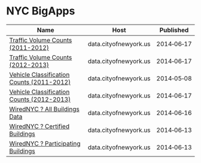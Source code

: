# NYC BigApps

Name | Host | Published
---- | ---- | ---------
[Traffic Volume Counts (2011-2012)](../datasets/wng2-85mv.md) | data.cityofnewyork.us | 2014&#x2011;06&#x2011;17
[Traffic Volume Counts (2012-2013)](../datasets/p424-amsu.md) | data.cityofnewyork.us | 2014&#x2011;06&#x2011;17
[Vehicle Classification Counts (2011-2012)](../datasets/t9nw-j73k.md) | data.cityofnewyork.us | 2014&#x2011;05&#x2011;08
[Vehicle Classification Counts (2012-2013)](../datasets/ae5u-upr6.md) | data.cityofnewyork.us | 2014&#x2011;06&#x2011;17
[WiredNYC ? All Buildings Data](../datasets/a6nj-cfbz.md) | data.cityofnewyork.us | 2014&#x2011;06&#x2011;16
[WiredNYC ? Certified Buildings](../datasets/37it-gmcp.md) | data.cityofnewyork.us | 2014&#x2011;06&#x2011;13
[WiredNYC ? Participating Buildings](../datasets/cfzn-4iza.md) | data.cityofnewyork.us | 2014&#x2011;06&#x2011;13

